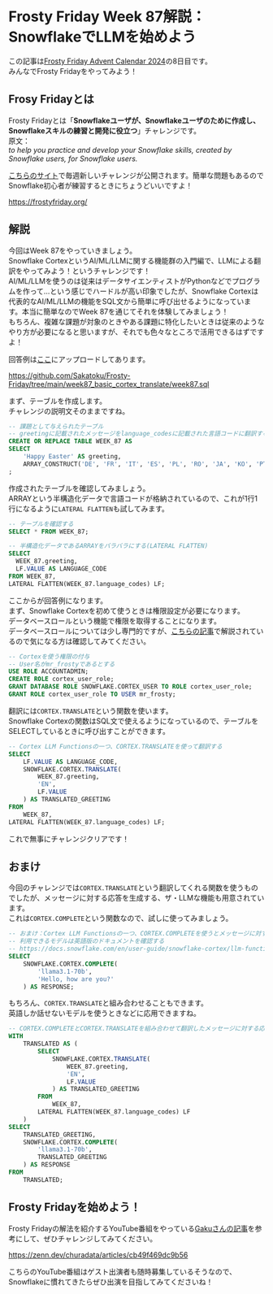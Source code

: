 # Frosty Friday Week 87解説：SnowflakeでLLMを始めよう

この記事は[Frosty Friday Advent Calendar 2024](https://qiita.com/advent-calendar/2024/frostyfriday)の8日目です。  
みんなでFrosty Fridayをやってみよう！  

## Frosy Fridayとは

Frosty Fridayとは「**Snowflakeユーザが、Snowflakeユーザのために作成し、Snowflakeスキルの練習と開発に役立つ**」チャレンジです。  
原文：  
*to help you practice and develop your Snowflake skills, created by Snowflake users, for Snowflake users.*  

[こちらのサイト](https://frostyfriday.org/)で毎週新しいチャレンジが公開されます。簡単な問題もあるのでSnowflake初心者が練習するときにちょうどいいですよ！  

https://frostyfriday.org/

## 解説

今回はWeek 87をやっていきましょう。  
Snowflake CortexというAI/ML/LLMに関する機能群の入門編で、LLMによる翻訳をやってみよう！というチャレンジです！  
AI/ML/LLMを使うのは従来はデータサイエンティストがPythonなどでプログラムを作って…という感じでハードルが高い印象でしたが、Snowflake Cortexは代表的なAI/ML/LLMの機能をSQL文から簡単に呼び出せるようになっています。本当に簡単なのでWeek 87を通じてそれを体験してみましょう！  
もちろん、複雑な課題が対象のときやある課題に特化したいときは従来のようなやり方が必要になると思いますが、それでも色々なところで活用できるはずですよ！  

回答例は[ここ](https://github.com/Sakatoku/Frosty-Friday/tree/main/week87_basic_cortex_translate/week87.sql)にアップロードしてあります。

https://github.com/Sakatoku/Frosty-Friday/tree/main/week87_basic_cortex_translate/week87.sql

まず、テーブルを作成します。  
チャレンジの説明文そのままですね。  

```sql
-- 課題として与えられたテーブル
-- greetingに記載されたメッセージをlanguage_codesに記載された言語コードに翻訳するのが目的
CREATE OR REPLACE TABLE WEEK_87 AS
SELECT 
    'Happy Easter' AS greeting,
    ARRAY_CONSTRUCT('DE', 'FR', 'IT', 'ES', 'PL', 'RO', 'JA', 'KO', 'PT') AS language_codes
;
```

作成されたテーブルを確認してみましょう。  
ARRAYという半構造化データで言語コードが格納されているので、これが1行1行になるように```LATERAL FLATTEN```も試してみます。  

```sql
-- テーブルを確認する
SELECT * FROM WEEK_87;

-- 半構造化データであるARRAYをバラバラにする(LATERAL FLATTEN)
SELECT
  WEEK_87.greeting,
  LF.VALUE AS LANGUAGE_CODE
FROM WEEK_87,
LATERAL FLATTEN(WEEK_87.language_codes) LF;
```

ここからが回答例になります。  
まず、Snowflake Cortexを初めて使うときは権限設定が必要になります。  
データベースロールという機能で権限を取得することになります。  
データベースロールについては少し専門的ですが、[こちらの記事](https://zenn.dev/dataheroes/articles/snowflake-database-role-20240727)で解説されているので気になる方は確認してみてください。  

```sql
-- Cortexを使う権限の付与
-- User名がmr_frostyであるとする
USE ROLE ACCOUNTADMIN;
CREATE ROLE cortex_user_role;
GRANT DATABASE ROLE SNOWFLAKE.CORTEX_USER TO ROLE cortex_user_role;
GRANT ROLE cortex_user_role TO USER mr_frosty;
```

翻訳には```CORTEX.TRANSLATE```という関数を使います。  
Snowflake Cortexの関数はSQL文で使えるようになっているので、テーブルをSELECTしているときに呼び出すことができます。  

```sql
-- Cortex LLM Functionsの一つ、CORTEX.TRANSLATEを使って翻訳する
SELECT
    LF.VALUE AS LANGUAGE_CODE,
    SNOWFLAKE.CORTEX.TRANSLATE(
        WEEK_87.greeting,
        'EN',
        LF.VALUE
    ) AS TRANSLATED_GREETING
FROM
    WEEK_87,
LATERAL FLATTEN(WEEK_87.language_codes) LF;
```

これで無事にチャレンジクリアです！  

## おまけ

今回のチャレンジでは```CORTEX.TRANSLATE```という翻訳してくれる関数を使うものでしたが、メッセージに対する応答を生成する、ザ・LLMな機能も用意されています。  
これは```CORTEX.COMPLETE```という関数なので、試しに使ってみましょう。  

```sql
-- おまけ：Cortex LLM Functionsの一つ、CORTEX.COMPLETEを使うとメッセージに対する応答を生成できる
-- 利用できるモデルは英語版のドキュメントを確認する
-- https://docs.snowflake.com/en/user-guide/snowflake-cortex/llm-functions
SELECT
    SNOWFLAKE.CORTEX.COMPLETE(
        'llama3.1-70b',
        'Hello, how are you?'
    ) AS RESPONSE;
```

もちろん、```CORTEX.TRANSLATE```と組み合わせることもできます。  
英語しか話せないモデルを使うときなどに応用できますね。  

```sql
-- CORTEX.COMPLETEとCORTEX.TRANSLATEを組み合わせて翻訳したメッセージに対する応答を生成する
WITH
    TRANSLATED AS (
        SELECT
            SNOWFLAKE.CORTEX.TRANSLATE(
                WEEK_87.greeting,
                'EN',
                LF.VALUE
            ) AS TRANSLATED_GREETING
        FROM
            WEEK_87,
        LATERAL FLATTEN(WEEK_87.language_codes) LF
    )
SELECT
    TRANSLATED_GREETING,
    SNOWFLAKE.CORTEX.COMPLETE(
        'llama3.1-70b',
        TRANSLATED_GREETING
    ) AS RESPONSE
FROM
    TRANSLATED;
```

## Frosty Fridayを始めよう！

Frosty Fridayの解法を紹介するYouTube番組をやっている[Gakuさんの記事](https://zenn.dev/churadata/articles/cb49f469dc9b56)を参考にして、ぜひチャレンジしてみてください。  

https://zenn.dev/churadata/articles/cb49f469dc9b56

こちらのYouTube番組はゲスト出演者も随時募集しているそうなので、Snowflakeに慣れてきたらぜひ出演を目指してみてくださいね！  
